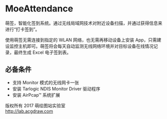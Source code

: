 # MoeAttendance
萌签，智能化签到系统。通过无线局域网技术对附近设备扫描，并通过获得信息来进行“打卡签到”。

使用萌签无需连接到指定的 WLAN 网络，也无需再移动设备上安装 App，只需建设监控主机即可。萌签将会每天自动监测无线网络环境并对目标设备在线情况记录，最终生成 Excel 电子签到表。

## 必备条件
* 支持 Monitor 模式的无线网卡一张
* 安装 Tarlogic NDIS Monitor Driver 驱动程序
* 安装 AirPcap™ 系统扩展

版权所有 2017 萌绘图站实验室<br/>
http://lab.acgdraw.com